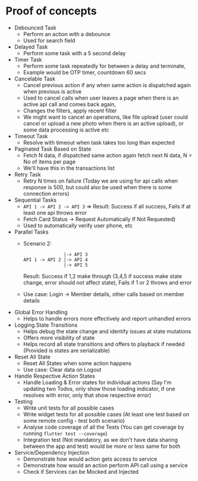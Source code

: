 # Proof of concepts

* Debounced Task
    - Perform an action with a debounce
    - Used for search field
* Delayed Task
    - Perform some task with a 5 second delay
* Timer Task
    - Perform some task repeatedly for between a delay and terminate,
    - Example would be OTP timer, countdown 60 secs
* Cancelable Task
    - Cancel previous action if any when same action is dispatched again when previous is active
    - Used to cancel calls when user leaves a page when there is an active api call and comes back again,
    - Changes the filters, apply recent filter 
    - We might want to cancel an operations, like file upload (user could cancel or upload a new photo when there is an active upload), or some data processing is active etc
* Timeout Task
    - Resolve with timeout when task takes too long than expected
* Paginated Task Based on State
    - Fetch N data, if dispatched same action again fetch next N data, N = No of items per page
    - We'll have this in the transactions list
* Retry Task
    - Retry N times on failure (Today we are using for api calls when response is 500, but could also be used when there is some connection errors)
* Sequential Tasks
    - `API 1 -> API 2 -> API 3` => Result: Success if all success, Fails if at least one api throws error
    - Fetch Card Status -> Request Automatically If Not Requested)
    - Used to automatically verify user phone, etc
*  Parallel Tasks
    - Scenario 2: 

                         |-> API 3
          API 1 -> API 2 |-> API 4
                         |-> API 5
                                 
      Result: Success if 1,2 make through (3,4,5 if success make state change, error should not affect state), Fails if 1 or 2 throws and error
    - Use case: Login -> Member details, other calls based on member details
* Global Error Handling
    - Helps to handle errors more effectively and report unhandled errors
* Logging State Transitions
    - Helps debug the state change and identify issues at state mutations
    - Offers more visibility of state
    - Helps record all state transitions and offers to playback if needed (Provided is states are serializable)
* Reset All State
    - Reset All States when some action happens
    - Use case: Clear data on Logout
* Handle Respective Action States
    - Handle Loading & Error states for individual actions (Say I'm updating two Todos, only show those loading indicator, if one resolves with error, only that show respective error)
* Testing
    - Write unit tests for all possible cases
    - Write widget tests for all possible cases (At least one test based on some remote config - test both scenario)
    - Analyse code coverage of all the Tests (You can get coverage by running `flutter test --coverage`)
    - Integration test (Not mandatory, as we don't have data sharing between the app and test) would be more or less same for both
* Service/Dependency Injection
    - Demonstrate how would action gets access to service
    - Demonstrate how would an action perform API call using a service
    - Check if Services can be Mocked and Injected
    